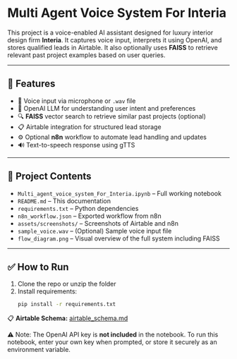 # Multi Agent Voice System For Interia

This project is a voice-enabled AI assistant designed for luxury interior design firm **Interia**. It captures voice input, interprets it using OpenAI, and stores qualified leads in Airtable. It also optionally uses **FAISS** to retrieve relevant past project examples based on user queries.

---

## 🔧 Features

- 🎤 Voice input via microphone or `.wav` file
- 🧠 OpenAI LLM for understanding user intent and preferences
- 🔍 **FAISS** vector search to retrieve similar past projects (optional)
- 📋 Airtable integration for structured lead storage
- ⚙️ Optional **n8n** workflow to automate lead handling and updates
- 🔊 Text-to-speech response using gTTS

---

## 📁 Project Contents

- `Multi_agent_voice_system_For_Interia.ipynb` – Full working notebook
- `README.md` – This documentation
- `requirements.txt` – Python dependencies
- `n8n_workflow.json` – Exported workflow from n8n
- `assets/screenshots/` – Screenshots of Airtable and n8n
- `sample_voice.wav` – (Optional) Sample voice input file
- `flow_diagram.png` – Visual overview of the full system including FAISS

---

## ✅ How to Run

1. Clone the repo or unzip the folder  
2. Install requirements:
   ```bash
   pip install -r requirements.txt

📋 **Airtable Schema:** [airtable_schema.md](./airtable_schema.md)


⚠️ Note: The OpenAI API key is **not included** in the notebook.
To run this notebook, enter your own key when prompted, or store it securely as an environment variable.
